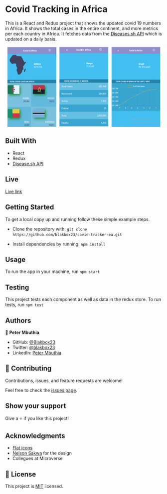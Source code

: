 # Covid Tracking in Africa

This is a React and Redux project that shows the updated covid 19 numbers in Africa. It shows the total cases in the entire continent, and more metrics per each country in Africa. It fetches data from the [Diseases.sh API](https://disease.sh/) which is updated on a daily basis. 

![Screenshot](./src/assets/proj.png)


## Built With

- React
- Redux
- [Disease.sh API](https://disease.sh/)

## Live
[Live link](https://wonderful-noether-72e742.netlify.app/)

## Getting Started

To get a local copy up and running follow these simple example steps.
- Clone the repository with:
`git clone https://github.com/blakbox23/covid-tracker-ea.git`

- Install dependencies by running:
`npm install`


## Usage
To run the app in your machine, run `npm start`

## Testing
This project tests each component as well as data in the redux store.
To run tests, run `npm test`

## Authors

👤 **Peter Mbuthia**

- GitHub: [@Blakbox23](https://github.com/blakbox23)
- Twitter: [@blakbox23](https://twitter.com/blakbox23)
- LinkedIn: [Peter Mbuthia](https://www.linkedin.com/in/peter-mbuthia)


## 🤝 Contributing

Contributions, issues, and feature requests are welcome!

Feel free to check the [issues page](https://github.com/blakbox23/covid-tracker-ea/issues).

## Show your support

Give a ⭐️ if you like this project!

## Acknowledgments

- [Flat icons](www.flaticon.com)
- [Nelson Sakwa](https://www.behance.net/gallery/31579789/Ballhead-App-(Free-PSDs)) for the design
- Collegues at Microverse

## 📝 License

This project is [MIT](./MIT.md) licensed.
